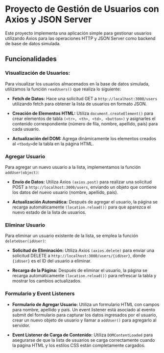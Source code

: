 
# Proyecto de Gestión de Usuarios con Axios y JSON Server
Este proyecto implementa una aplicación simple para gestionar usuarios utilizando Axios para las operaciones HTTP y JSON Server como backend de base de datos simulada.

## Funcionalidades

### Visualización de Usuarios: ###
Para visualizar los usuarios almacenados en la base de datos simulada, utilizamos la función `readUsers()` que realiza lo siguiente:

- **Fetch de Datos:** Hace una solicitud GET a `http://localhost:3000/users` utilizando fetch para obtener la lista de usuarios en formato JSON.

- **Creación de Elementos HTML:** Utiliza `document.createElement()` para crear elementos de tabla `(<tr>, <th>, <td>, <button>)` y asignarles el contenido correspondiente (número de fila, nombre, apellido, país) para cada usuario.

- **Actualización del DOM:** Agrega dinámicamente los elementos creados al `<tbody>`de la tabla en la página HTML.

### Agregar Usuario ### 
Para agregar un nuevo usuario a la lista, implementamos la función `addUser(object)`:

- **Envío de Datos:** Utiliza Axios `(axios.post)` para realizar una solicitud POST a `http://localhost:3000/users`, enviando un objeto que contiene los datos del nuevo usuario (nombre, apellido, país).

- **Actualización Automática:** Después de agregar el usuario, la página se recarga automáticamente `(location.reload())` para que aparezca el nuevo estado de la lista de usuarios.

### Eliminar Usuario ###
 Para eliminar un usuario existente de la lista, se emplea la función `deleteUser(idUser)`:

- **Solicitud de Eliminación:** Utiliza Axios `(axios.delete)` para enviar una solicitud DELETE a `http://localhost:3000/users/{idUser}`, donde `{idUser}` es el ID del usuario a eliminar.

- **Recarga de la Página:** Después de eliminar el usuario, la página se recarga automáticamente `(location.reload())` para refrescar la tabla y mostrar los cambios actualizados.

### Formulario y Event Listeners ###
- **Formulario de Agregar Usuario:** Utiliza un formulario HTML con campos para nombre, apellido y país. Un event listener está asociado al evento submit del formulario para capturar los datos ingresados por el usuario, crear un nuevo objeto de usuario y llamar a `addUser()` para agregarlo al servidor.

- **Event Listener de Carga de Contenido:** Utiliza `DOMContentLoaded` para asegurarse de que la lista de usuarios se carga correctamente cuando la página HTML y los estilos CSS están completamente cargados.
